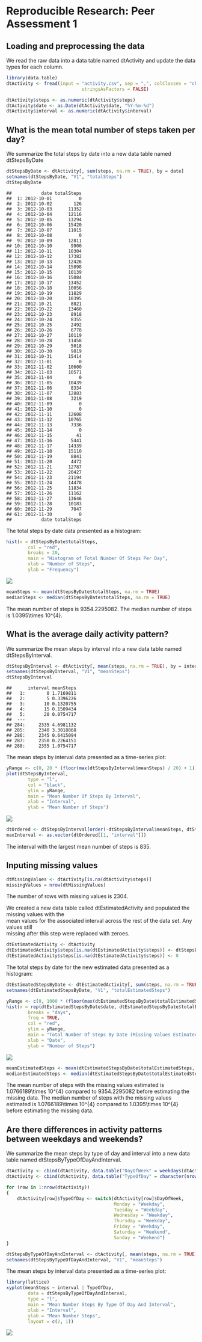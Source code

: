 # Reproducible Research: Peer Assessment 1


## Loading and preprocessing the data

We read the raw data into a data table named dtActivity and update the data types for each column.


```r
library(data.table)
dtActivity <- fread(input = "activity.csv", sep = ",", colClasses = "character",
							stringsAsFactors = FALSE)

dtActivity$steps <- as.numeric(dtActivity$steps)
dtActivity$date <- as.Date(dtActivity$date, "%Y-%m-%d")
dtActivity$interval <- as.numeric(dtActivity$interval)
```




## What is the mean total number of steps taken per day?
  
We summarize the total steps by date into a new data table named dtStepsByDate


```r
dtStepsByDate <- dtActivity[, sum(steps, na.rm = TRUE), by = date]
setnames(dtStepsByDate, "V1", "totalSteps")
dtStepsByDate
```

```
##           date totalSteps
##  1: 2012-10-01          0
##  2: 2012-10-02        126
##  3: 2012-10-03      11352
##  4: 2012-10-04      12116
##  5: 2012-10-05      13294
##  6: 2012-10-06      15420
##  7: 2012-10-07      11015
##  8: 2012-10-08          0
##  9: 2012-10-09      12811
## 10: 2012-10-10       9900
## 11: 2012-10-11      10304
## 12: 2012-10-12      17382
## 13: 2012-10-13      12426
## 14: 2012-10-14      15098
## 15: 2012-10-15      10139
## 16: 2012-10-16      15084
## 17: 2012-10-17      13452
## 18: 2012-10-18      10056
## 19: 2012-10-19      11829
## 20: 2012-10-20      10395
## 21: 2012-10-21       8821
## 22: 2012-10-22      13460
## 23: 2012-10-23       8918
## 24: 2012-10-24       8355
## 25: 2012-10-25       2492
## 26: 2012-10-26       6778
## 27: 2012-10-27      10119
## 28: 2012-10-28      11458
## 29: 2012-10-29       5018
## 30: 2012-10-30       9819
## 31: 2012-10-31      15414
## 32: 2012-11-01          0
## 33: 2012-11-02      10600
## 34: 2012-11-03      10571
## 35: 2012-11-04          0
## 36: 2012-11-05      10439
## 37: 2012-11-06       8334
## 38: 2012-11-07      12883
## 39: 2012-11-08       3219
## 40: 2012-11-09          0
## 41: 2012-11-10          0
## 42: 2012-11-11      12608
## 43: 2012-11-12      10765
## 44: 2012-11-13       7336
## 45: 2012-11-14          0
## 46: 2012-11-15         41
## 47: 2012-11-16       5441
## 48: 2012-11-17      14339
## 49: 2012-11-18      15110
## 50: 2012-11-19       8841
## 51: 2012-11-20       4472
## 52: 2012-11-21      12787
## 53: 2012-11-22      20427
## 54: 2012-11-23      21194
## 55: 2012-11-24      14478
## 56: 2012-11-25      11834
## 57: 2012-11-26      11162
## 58: 2012-11-27      13646
## 59: 2012-11-28      10183
## 60: 2012-11-29       7047
## 61: 2012-11-30          0
##           date totalSteps
```



The total steps by date data presented as a histogram:


```r
hist(x = dtStepsByDate$totalSteps,
		col = "red",
		breaks = 20,
		main = "Histogram of Total Number Of Steps Per Day",
		xlab = "Number of Steps",
		ylab = "Frequency")
```

![](PA1_template_files/figure-html/summaryDateHistogram-1.png) 



```r
meanSteps <- mean(dtStepsByDate$totalSteps, na.rm = TRUE)
medianSteps <- median(dtStepsByDate$totalSteps, na.rm = TRUE)
```

The mean number of steps is 9354.2295082.
The median number of steps is 1.0395\times 10^{4}.




## What is the average daily activity pattern?

We summarize the mean steps by interval into a new data table named dtStepsByInterval.


```r
dtStepsByInterval <- dtActivity[, mean(steps, na.rm = TRUE), by = interval]
setnames(dtStepsByInterval, "V1", "meanSteps")
dtStepsByInterval
```

```
##      interval meanSteps
##   1:        0 1.7169811
##   2:        5 0.3396226
##   3:       10 0.1320755
##   4:       15 0.1509434
##   5:       20 0.0754717
##  ---                   
## 284:     2335 4.6981132
## 285:     2340 3.3018868
## 286:     2345 0.6415094
## 287:     2350 0.2264151
## 288:     2355 1.0754717
```


The mean steps by interval data presented as a time-series plot:


```r
yRange <- c(0, 20 * (floor(max(dtStepsByInterval$meanSteps) / 20) + 1))
plot(dtStepsByInterval,
		type = "l",
		col = "black",
		ylim = yRange,
		main = "Mean Number Of Steps By Interval",
		xlab = "Interval",
		ylab = "Mean Number of Steps")
```

![](PA1_template_files/figure-html/summaryIntervalPlot-1.png) 




```r
dtOrdered <- dtStepsByInterval[order(-dtStepsByInterval$meanSteps, dtStepsByInterval$interval)]
maxInterval <- as.vector(dtOrdered[[1, "interval"]])
```

The interval with the largest mean number of steps is 835.




## Inputing missing values


```r
dtMissingValues <- dtActivity[is.na(dtActivity$steps)]
missingValues = nrow(dtMissingValues)
```

The number of rows with missing values is 2304.

We created a new data table called dtEstimatedActivity and populated the missing values with the  
mean values for the associated interval across the rest of the data set.  Any values still  
missing after this step were replaced with zeroes.


```r
dtEstimatedActivity <- dtActivity
dtEstimatedActivity$steps[is.na(dtEstimatedActivity$steps)] <- dtStepsByInterval[interval == dtEstimatedActivity$interval[is.na(dtEstimatedActivity$steps)]]$meanSteps
dtEstimatedActivity$steps[is.na(dtEstimatedActivity$steps)] <- 0
```


The total steps by date for the new estimated data presented as a histogram:


```r
dtEstimatedStepsByDate <- dtEstimatedActivity[, sum(steps, na.rm = TRUE), by = date]
setnames(dtEstimatedStepsByDate, "V1", "totalEstimatedSteps")

yRange <- c(0, 1000 * (floor(max(dtEstimatedStepsByDate$totalEstimatedSteps) / 1000) + 1))
hist(x = rep(dtEstimatedStepsByDate$date, dtEstimatedStepsByDate$totalEstimatedSteps),
		breaks = "days",
		freq = TRUE,
		col = "red",
		ylim = yRange,
		main = "Total Number Of Steps By Date (Missing Values Estimated)",
		xlab = "Date",
		ylab = "Number of Steps")
```

![](PA1_template_files/figure-html/summaryEstimatedHistogram-1.png) 



```r
meanEstimatedSteps <- mean(dtEstimatedStepsByDate$totalEstimatedSteps, na.rm = TRUE)
medianEstimatedSteps <- median(dtEstimatedStepsByDate$totalEstimatedSteps, na.rm = TRUE)
```

The mean number of steps with the missing values estimated is 1.0766189\times 10^{4} compared to 9354.2295082 before estimating the missing data.
The median number of steps with the missing values estimated is 1.0766189\times 10^{4} compared to 1.0395\times 10^{4} before estimating the missing data.


## Are there differences in activity patterns between weekdays and weekends?

We summarize the mean steps by type of day and interval into a new data table
named dtStepsByTypeOfDayAndInterval.


```r
dtActivity <- cbind(dtActivity, data.table("DayOfWeek" = weekdays(dtActivity$date)))
dtActivity <- cbind(dtActivity, data.table("TypeOfDay" = character(nrow(dtActivity))))

for (row in 1:nrow(dtActivity))
{
	dtActivity[row]$TypeOfDay <- switch(dtActivity[row]$DayOfWeek,
										Monday = "Weekday",
										Tuesday = "Weekday",
										Wednesday = "Weekday",
										Thursday = "Weekday",
										Friday = "Weekday",
										Saturday = "Weekend",
										Sunday = "Weekend")
}

dtStepsByTypeOfDayAndInterval <- dtActivity[, mean(steps, na.rm = TRUE), by = c("TypeOfDay", "interval")]
setnames(dtStepsByTypeOfDayAndInterval, "V1", "meanSteps")
```


The mean steps by interval data presented as a time-series plot:


```r
library(lattice)
xyplot(meanSteps ~ interval | TypeOfDay,
		data = dtStepsByTypeOfDayAndInterval,
		type = "l",
		main = "Mean Number Steps By Type Of Day And Interval",
		xlab = "Interval",
		ylab = "Mean Number Steps",
		layout = c(2, 1))
```

![](PA1_template_files/figure-html/summaryTypeOfDayAndIntervalPlot-1.png) 
